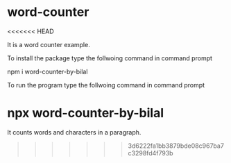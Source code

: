 # word-counter
<<<<<<< HEAD

It is a word counter example.

To install the package type the follwoing command in command prompt

npm i word-counter-by-bilal

To run the program type the follwoing command in command prompt

npx word-counter-by-bilal
=======
It counts words and characters in a paragraph.
>>>>>>> 3d6222fa1bb3879bde08c967ba7c3298fd4f793b
